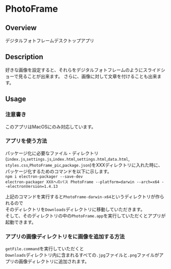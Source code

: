 # PhotoFrame

## Overview
デジタルフォトフレームデスクトップアプリ

## Description
好きな画像を設定すると、それらをデジタルフォトフレームのようにスライドショーで見ることが出来ます。
さらに、画像に対して文章を付けることも出来ます。

## Usage

### 注意書き
このアプリはMacOSにのみ対応しています。

### アプリを使う方法
パッケージ化に必要なファイル・ディレクトリ(`index.js`,`settings.js`,`index.html`,`settings.html`,`data.html`,
`styles.css`,`PhotoFrame_pic`,`package.json`)をXXXディレクトリに入れた時に、パッケージ化するためのコマンドを以下に示します。  
`npm i electron-packager --save-dev`  
`electron-packager XXXへのパス PhotoFrame --platform=darwin --arch=x64 --electronVersion=1.4.13`

上記のコマンドを実行すると`PhotoFrame-darwin-x64`というディレクトリが作られるので  
そのディレクトリを`Downloads`ディレクトリに移動していただきます。  
そして、そのディレクトリの中の`PhotoFrame.app`を実行していただくとアプリが起動できます。

### アプリの画像ディレクトリをに画像を追加する方法
`getFile.command`を実行していただくと  
`Downloads`ディレクトリ内に含まれるすべての`.jpg`ファイルと`.png`ファイルがアプリの画像ディレクトリに追加されます。
